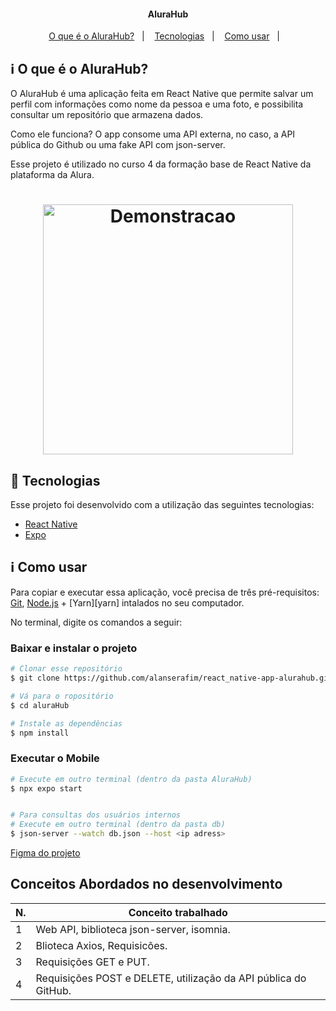 <h4 align="center"> 
	AluraHub 
</h4>

<p align="center">
  <a href="#information_source-o-que-é-o-ficando-online">O que é o AluraHub?</a>&nbsp;&nbsp;&nbsp;|&nbsp;&nbsp;&nbsp;
  <a href="#rocket-Tecnologias">Tecnologias</a>&nbsp;&nbsp;&nbsp;|&nbsp;&nbsp;&nbsp;
  <a href="#information_source-como-usar">Como usar</a>&nbsp;&nbsp;&nbsp;|&nbsp;&nbsp;&nbsp;
</p>

## :information_source: O que é o AluraHub?

O AluraHub é uma aplicação feita em React Native que permite salvar um perfil com informações como nome da pessoa e uma foto, e possibilita consultar um repositório que armazena dados.

Como ele funciona? O app consome uma API externa, no caso, a API pública do Github ou uma fake API com json-server.

Esse projeto é utilizado no curso 4 da formação base de React Native da plataforma da Alura.


<h1 align="center">
    <img alt="Demonstracao" title="Demonstracao" src=".images/ficando-online-newdesign.gif" width="400px" />
</h1>


## :rocket: Tecnologias

Esse projeto foi desenvolvido com a utilização das seguintes tecnologias:
- [React Native][rn]
- [Expo][expo]

## :information_source: Como usar

Para copiar e executar essa aplicação, você precisa de três pré-requisitos: [Git](https://git-scm.com), [Node.js][nodejs] + [Yarn][yarn] intalados no seu computador.

No terminal, digite os comandos a seguir:

### Baixar e instalar o projeto

```bash
# Clonar esse repositório
$ git clone https://github.com/alanserafim/react_native-app-alurahub.git

# Vá para o ropositório
$ cd aluraHub

# Instale as dependências
$ npm install

```

### Executar o Mobile

```bash
# Execute em outro terminal (dentro da pasta AluraHub)
$ npx expo start


# Para consultas dos usuários internos
# Execute em outro terminal (dentro da pasta db)
$ json-server --watch db.json --host <ip adress>

```
[nodejs]: https://nodejs.org/
[expo]: https://docs.expo.dev/
[rn]: https://facebook.github.io/react-native/


[Figma do projeto](https://www.figma.com/file/xEHiFcNLsIEKdostk64RRZ/Ficando-Online---Design?type=design&node-id=0-1&mode=design&t=s8q8ScfE2KziHJCY-0)

## Conceitos Abordados no desenvolvimento

| N. | Conceito trabalhado |
|--- |---
| 1 | Web API, biblioteca json-server, isomnia.
| 2 | Blioteca Axios, Requisicões.
| 3 | Requisições GET e PUT.
| 4 | Requisições POST e DELETE, utilização da API pública do GitHub.
